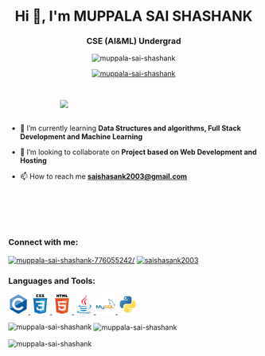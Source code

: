 <h1 align="center">Hi 👋, I'm MUPPALA SAI SHASHANK</h1>
<h3 align="center">CSE (AI&ML) Undergrad</h3>

<p align="center"> <img src="https://komarev.com/ghpvc/?username=muppala-sai-shashank&label=Profile%20views&color=0e75b6&style=flat" alt="muppala-sai-shashank" /> </p>

<p align="center"> <a href="https://github.com/ryo-ma/github-profile-trophy"><img src="https://github-profile-trophy.vercel.app/?username=muppala-sai-shashank" alt="muppala-sai-shashank" /></a> </p>

<p align="left"> <a href="https://twitter.com/" target="blank"><img src="https://img.shields.io/twitter/follow/?logo=twitter&style=for-the-badge" alt="" /></a> </p>
<img src="https://camo.githubusercontent.com/5ddf73ad3a205111cf8c686f687fc216c2946a75005718c8da5b837ad9de78c9/68747470733a2f2f7468756d62732e6766796361742e636f6d2f4576696c4e657874446576696c666973682d736d616c6c2e676966" width=400 align="right">
<br><br>

- 🌱 I’m currently learning **Data Structures and algorithms, Full Stack Development and Machine Learning**

- 👯 I’m looking to collaborate on **Project based on Web Development and Hosting**

- 📫 How to reach me **saishasank2003@gmail.com**
<br><br><br><br><br><br>
<h3 align="left">Connect with me:</h3>
<p align="left">
<a href="https://linkedin.com/in/muppala-sai-shashank-776055242/" target="blank"><img align="center" src="https://raw.githubusercontent.com/rahuldkjain/github-profile-readme-generator/master/src/images/icons/Social/linked-in-alt.svg" alt="muppala-sai-shashank-776055242/" height="30" width="40" /></a>
<a href="https://instagram.com/saishasank2003" target="blank"><img align="center" src="https://raw.githubusercontent.com/rahuldkjain/github-profile-readme-generator/master/src/images/icons/Social/instagram.svg" alt="saishasank2003" height="30" width="40" /></a>
</p>

<h3 align="left">Languages and Tools:</h3>
<p align="left"> <a href="https://www.cprogramming.com/" target="_blank" rel="noreferrer"> <img src="https://raw.githubusercontent.com/devicons/devicon/master/icons/c/c-original.svg" alt="c" width="40" height="40"/> </a> <a href="https://www.w3schools.com/css/" target="_blank" rel="noreferrer"> <img src="https://raw.githubusercontent.com/devicons/devicon/master/icons/css3/css3-original-wordmark.svg" alt="css3" width="40" height="40"/> </a> <a href="https://www.w3.org/html/" target="_blank" rel="noreferrer"> <img src="https://raw.githubusercontent.com/devicons/devicon/master/icons/html5/html5-original-wordmark.svg" alt="html5" width="40" height="40"/> </a> <a href="https://www.java.com" target="_blank" rel="noreferrer"> <img src="https://raw.githubusercontent.com/devicons/devicon/master/icons/java/java-original.svg" alt="java" width="40" height="40"/> </a> <a href="https://www.mysql.com/" target="_blank" rel="noreferrer"> <img src="https://raw.githubusercontent.com/devicons/devicon/master/icons/mysql/mysql-original-wordmark.svg" alt="mysql" width="40" height="40"/> </a> <a href="https://www.python.org" target="_blank" rel="noreferrer"> <img src="https://raw.githubusercontent.com/devicons/devicon/master/icons/python/python-original.svg" alt="python" width="40" height="40"/> </a> </p>

<p><img align="left" src="https://github-readme-stats.vercel.app/api/top-langs?username=muppala-sai-shashank&show_icons=true&locale=en&layout=compact" alt="muppala-sai-shashank" /></p>

<p>&nbsp;<img align="center" src="https://github-readme-stats.vercel.app/api?username=muppala-sai-shashank&show_icons=true&locale=en" alt="muppala-sai-shashank" /></p>

<p><img align="center" src="https://github-readme-streak-stats.herokuapp.com/?user=muppala-sai-shashank&" alt="muppala-sai-shashank" /></p>
